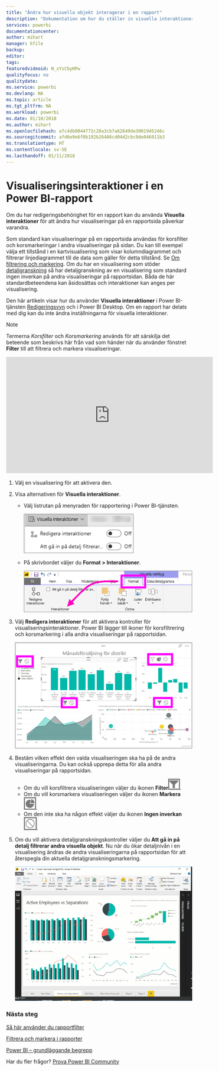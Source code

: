 ```yaml
---
title: "Ändra hur visuella objekt interagerar i en rapport"
description: "Dokumentation om hur du ställer in visuella interaktioner i en Microsoft Power BI-tjänstrapport och en Power BI Desktop-rapport."
services: powerbi
documentationcenter: 
author: mihart
manager: kfile
backup: 
editor: 
tags: 
featuredvideoid: N_xYsCbyHPw
qualityfocus: no
qualitydate: 
ms.service: powerbi
ms.devlang: NA
ms.topic: article
ms.tgt_pltfrm: NA
ms.workload: powerbi
ms.date: 01/10/2018
ms.author: mihart
ms.openlocfilehash: a7c4db0044772c28a3cb7a62649de3001945246c
ms.sourcegitcommit: afd6e9e6f8b192b26486cd04d2cbc9de046911b3
ms.translationtype: HT
ms.contentlocale: sv-SE
ms.lasthandoff: 01/11/2018
---
```

# <a name="visualization-interactions-in-a-power-bi-report"></a>Visualiseringsinteraktioner i en Power BI-rapport
Om du har redigeringsbehörighet för en rapport kan du använda **Visuella interaktioner** för att ändra hur visualiseringar på en rapportsida påverkar varandra. 

Som standard kan visualiseringar på en rapportsida användas för korsfilter och korsmarkeringar i andra visualiseringar på sidan.
Du kan till exempel välja ett tillstånd i en kartvisualisering som visar kolumndiagrammet och filtrerar linjediagrammet till de data som gäller för detta tillstånd.
Se [Om filtrering och markering](power-bi-reports-filters-and-highlighting.md). Om du har en visualisering som stöder [detaljgranskning](power-bi-visualization-drill-down.md) så har detaljgranskning av en visualisering som standard ingen inverkan på andra visualiseringar på rapportsidan. Båda de här standardbeteendena kan åsidosättas och interaktioner kan anges per visualisering.

Den här artikeln visar hur du använder **Visuella interaktioner** i Power BI-tjänsten [Redigeringsvyn](service-interact-with-a-report-in-editing-view.md) och i Power BI Desktop. Om en rapport har delats med dig kan du inte ändra inställningarna för visuella interaktioner.

> [!NOTE]
> Termerna *Korsfilter* och *Korsmarkering* används för att särskilja det beteende som beskrivs här från vad som händer när du använder fönstret **Filter** till att filtrera och markera visualiseringar.  
> 
> 

<iframe width="560" height="315" src="https://www.youtube.com/embed/N_xYsCbyHPw?list=PL1N57mwBHtN0JFoKSR0n-tBkUJHeMP2cP" frameborder="0" allowfullscreen></iframe>

1. Välj en visualisering för att aktivera den.  
2. Visa alternativen för **Visuella interaktioner**.
    - Välj listrutan på menyraden för rapportering i Power BI-tjänsten.

       ![](media/service-reports-visual-interactions/power-bi-visual-interaction.png)

    - På skrivbordet väljer du **Format > Interaktioner**.

        ![](media/service-reports-visual-interactions/pbi-visual-interaction-desktop.png)

3. Välj **Redigera interaktioner** för att aktivera kontroller för visualiseringsinteraktioner. Power BI lägger till ikoner för korsfiltrering och korsmarkering i alla andra visualiseringar på rapportsidan.
   
    ![](media/service-reports-visual-interactions/power-bi-icons-on.png)
3. Bestäm vilken effekt den valda visualiseringen ska ha på de andra visualiseringarna.  Du kan också upprepa detta för alla andra visualiseringar på rapportsidan.
   
   * Om du vill korsfiltrera visualiseringen väljer du ikonen **Filter**![](media/service-reports-visual-interactions/pbi-filter-icon-outlined.png).
   * Om du vill korsmarkera visualiseringen väljer du ikonen **Markera**![](media/service-reports-visual-interactions/pbi-highlight-icon-outlined.png).
   * Om den inte ska ha någon effekt väljer du ikonen **Ingen inverkan**![](media/service-reports-visual-interactions/pbi-noimpact-icon-outlined.png).

4. Om du vill aktivera detaljgranskningskontroller väljer du **Att gå in på detalj filtrerar andra visuella objekt**.  Nu när du ökar detaljnivån i en visualisering ändras de andra visualiseringarna på rapportsidan för att återspegla din aktuella detaljgranskningsmarkering. 

   ![](media/service-reports-visual-interactions/drill2.gif)

### <a name="next-steps"></a>Nästa steg
[Så här använder du rapportfilter](power-bi-how-to-report-filter.md)

[Filtrera och markera i rapporter](power-bi-reports-filters-and-highlighting.md)

[Power BI – grundläggande begrepp](service-basic-concepts.md)

Har du fler frågor? [Prova Power BI Community](http://community.powerbi.com/)

